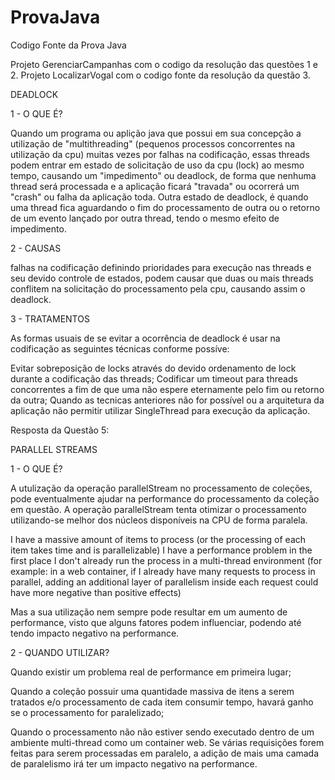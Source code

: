 # ProvaJava
Codigo Fonte da Prova Java

Projeto GerenciarCampanhas com o codigo da resolução das questões 1 e 2.
Projeto LocalizarVogal com o codigo fonte da resolução da questão 3.


DEADLOCK

1 - O QUE É?

Quando um programa ou aplição java que possui em sua concepção a utilização de "multithreading" (pequenos processos concorrentes na utilização da cpu) muitas vezes por falhas na codificação, essas threads podem entrar em estado de solicitação de uso da cpu (lock) ao mesmo tempo, causando um "impedimento" ou deadlock, de forma que nenhuma thread será processada e a aplicação ficará "travada" ou ocorrerá um "crash" ou falha da aplicação toda.
Outra estado de deadlock, é quando uma thread fica aguardando o fim do processamento de outra ou o retorno de um evento lançado por outra thread, tendo o mesmo efeito de impedimento.

2 - CAUSAS

falhas na codificação definindo prioridades para execução nas threads e seu devido controle de estados, podem causar que duas ou mais threads conflitem na solicitação do processamento pela cpu, causando assim o deadlock.

3 - TRATAMENTOS

As formas usuais de se evitar a ocorrência de deadlock é usar na codificação as seguintes técnicas conforme possíve:

Evitar sobreposição de locks através do devido ordenamento de lock durante a codificação das threads;
Codificar um timeout para threads concorrentes a fim de que uma não espere eternamente pelo fim ou retorno da outra;
Quando as tecnicas anteriores não for possível ou a arquitetura da aplicação não permitir utilizar SingleThread para execução da aplicação.

Resposta da Questão 5:

PARALLEL STREAMS

1 - O QUE É?

A utulização da operação parallelStream no processamento de coleções, pode eventualmente ajudar na performance do processamento da coleção em questão. A operação parallelStream tenta otimizar o processamento utilizando-se melhor dos núcleos disponíveis na CPU de forma paralela.

I have a massive amount of items to process (or the processing of each item takes time and is parallelizable)
I have a performance problem in the first place
I don't already run the process in a multi-thread environment (for example: in a web container, if I already have many requests to process in parallel, adding an additional layer of parallelism inside each request could have more negative than positive effects)

Mas a sua utilização nem sempre pode resultar em um aumento de performance, visto que alguns fatores podem influenciar, podendo até tendo impacto negativo na performance.

2 - QUANDO UTILIZAR?

Quando existir um problema real de performance em primeira lugar;

Quando a coleção possuir uma quantidade massiva de itens a serem tratados e/o processamento de cada item consumir tempo, havará ganho se o processamento for paralelizado;

Quando o processamento não não estiver sendo executado dentro de um ambiente multi-thread como um container web. Se várias requisições forem feitas para serem processadas em paralelo, a adição de mais uma camada de paralelismo irá ter um impacto negativo na performance.


